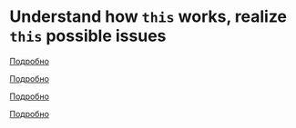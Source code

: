 # Understand how `this` works, realize `this` possible issues

[Подробно](https://developer.mozilla.org/ru/docs/Web/JavaScript/Reference/Operators/this)

[Подробно](https://doka.guide/js/function-context/)

[Подробно](https://web.dev/i18n/ru/javascript-this/)

[Подробно](https://metanit.com/web/javascript/4.10.php)

